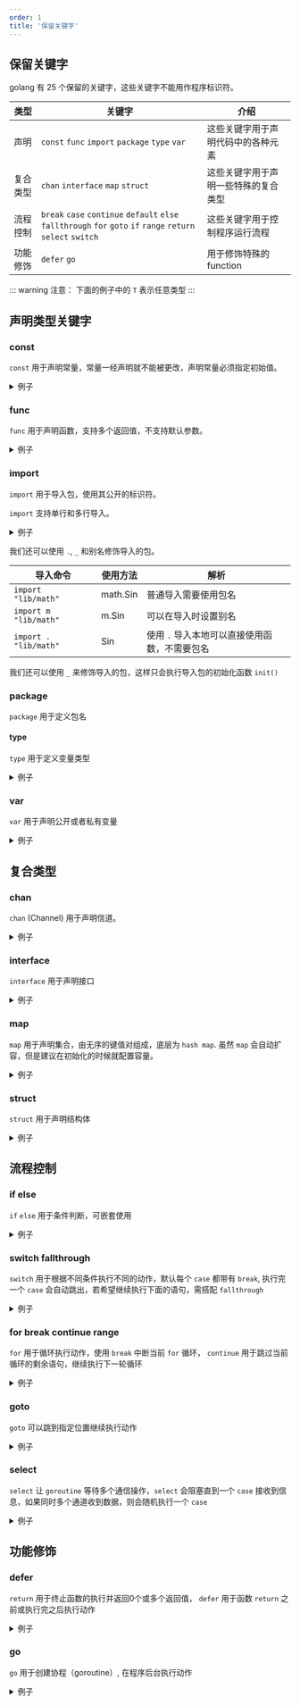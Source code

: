 ```yaml
---
order: 1
title: '保留关键字'
---
```


## 保留关键字

golang 有 25 个保留的关键字，这些关键字不能用作程序标识符。

| 类型     | 关键字                                                                                                        | 介绍                                 |
| -------- | ------------------------------------------------------------------------------------------------------------- | ------------------------------------ |
| 声明     | `const`  `func` `import`  `package`  `type` `var`                                                             | 这些关键字用于声明代码中的各种元素   |
| 复合类型 | `chan` `interface` `map` `struct`                                                                             | 这些关键字用于声明一些特殊的复合类型 |
| 流程控制 | `break` `case` `continue` `default` `else` `fallthrough` `for` `goto` `if` `range` `return` `select` `switch` | 这些关键字用于控制程序运行流程       |
| 功能修饰 | `defer` `go`                                                                                                  | 用于修饰特殊的 function              |

::: warning
注意： 下面的例子中的 `T` 表示任意类型
:::

## 声明类型关键字

### **const**

`const` 用于声明常量，常量一经声明就不能被更改，声明常量必须指定初始值。

<details>
<summary>例子</summary>

```go
const identifier T = value  // T 为数据类型，可以省略，编译器会自己推断。
const identifier1, identifier2 = value1, value2 // 声明多个，如 const a, b, c = "hello", 100, true

const (
    FeMale = 0
    Male = 1
) // 枚举

const (
    a = iota
    b
    c
) // iota
```
</details>

### **func**

`func` 用于声明函数，支持多个返回值，不支持默认参数。


<details>
<summary>例子</summary>

```go
// p 为参数， T 为类型
func Test(p T) {} 
func Test(p T) (T1, T2) {}
func Test (p T, p1, T1, list ...T3) (T4, T5) {}  // 不定参数
```

</details>

### **import**

`import` 用于导入包，使用其公开的标识符。

`import` 支持单行和多行导入。

<details>
<summary>例子</summary>

```go
import "flag" // 单个导入

import (
    "flag"
	"fmt"
) // 多个导入
```
</details>

我们还可以使用  `.`, `_` 和别名修饰导入的包。

| 导入命令               | 使用方法 | 解析                                          |
| ---------------------- | -------- | --------------------------------------------- |
| `import   "lib/math"`  | math.Sin | 普通导入需要使用包名                          |
| `import m "lib/math"`  | m.Sin    | 可以在导入时设置别名                          |
| `import . "lib/math" ` | Sin      | 使用 `.` 导入本地可以直接使用函数，不需要包名 |

我们还可以使用 `_` 来修饰导入的包，这样只会执行导入包的初始化函数 `init()`

### **package**

`package` 用于定义包名

#### **type**

`type` 用于定义变量类型

<details>
<summary>例子</summary>

```go
// 定义接口
type Animal interface {
    eat()
}

// 定义结构
type Tiger struct {
    Name string
}

// 定义等价类型
type Num int32 // 定义一个新的类型
type Num = int32 // 仅定义别名

```

</details>

### **var**

`var` 用于声明公开或者私有变量

<details>
<summary>例子</summary>

```go
var Name T  // 公开变量
var name T  // 私有变量

var name1, name2 T // 声明多个相同类型的变量
var name1, name2 T = val1, val2 // 声明多个相同类型的变量, 并初始化

var name1, name2 = val1, val2 // 根据 val1, val2 自动推断类型并初始化

// 使用括号
var (
    name1 = val1
    name2 = val2
)
```

</details>

## 复合类型

### **chan**

`chan` (Channel) 用于声明信道。

<details>
<summary>例子</summary>

```go
// 用于发送和接收 T 类型的数据的信道
chan T
// 用于发送 T 类型的数据的信道
<-chan T
// 用于接收 T 类型的数据的信道
chan<- T
```

```go
ch := make(chan T) 		// 无缓冲信道
ch := make(chan T, 20)	// 带缓冲信道
```

</details>

### **interface**

`interface` 用于声明接口

<details>
<summary>例子</summary>

```go
type File interface {
	Read(b Buffer) bool
	Write(b Buffer) bool
	Close()
}
```

</details>

### **map**

`map` 用于声明集合，由无序的键值对组成，底层为 `hash map`. 虽然 `map` 会自动扩容，但是建议在初始化的时候就配置容量。

<details>
<summary>例子</summary>

```go
m := make(map[string]string)  // 空的 map

m := make(map[string]string, 10) // 初始容量为 10 的 map
```

</details>

### **struct**

`struct` 用于声明结构体

<details>
<summary>例子</summary>

```go
type Person struct {
    Name string
}
```

</details>

## 流程控制

### **if else**

`if` `else` 用于条件判断，可嵌套使用

<details>
<summary>例子</summary>

```go
if a > 0 {
    fmt.Println("hello")
} else {
    fmt.Println("world")
}
```

</details>

### **switch fallthrough**

`switch` 用于根据不同条件执行不同的动作，默认每个 `case` 都带有 `break`, 执行完一个 `case` 会自动跳出，若希望继续执行下面的语句，需搭配 `fallthrough`

<details>
<summary>例子</summary>

```go
a := "2"
switch a {
    case "1":
        fmt.Println("hello")
    case "2":
        fmt.Println("world")
    default:  // 默认操作
        fmt.Println("default")
} 


// 结果： world
```

使用 `fallthrough` 可以在执行完对应 `case` 后直接执行下一个 `case` 的动作

```go
package main

import "fmt"

func main() {
   var dayOfWeek int = 4

   switch dayOfWeek
 {
      case 1:
         fmt.Println("Monday")
         fallthrough
      case 2:
         fmt.Println("Tuesday")
         fallthrough
      case 3:
         fmt.Println("Wednesday")
         fallthrough
      case 4:
         fmt.Println("Thursday")
         fallthrough
      case 5:
         fmt.Println("Friday")
         fallthrough
      case 6:
         fmt.Println("Saturday")
      case 7:
         fmt.Println("Sunday")
      default:
         fmt.Println("Invalid Day")
   }
}

// 结果：
// Thursday
// Friday
// Saturday
```

</details>

### **for break continue range**

`for` 用于循环执行动作，使用 `break` 中断当前 `for` 循环， `continue` 用于跳过当前循环的剩余语句，继续执行下一轮循环

<details>
<summary>例子</summary>

```go
// 单个条件
for i <= 10 {
    fmt.Println(i)
    i = i + 1
}

// 初始化并判断
for i:=0; i < 3; i++ {
	fmt.Println(i)
}

// for range 遍历
array :=[]int{1, 2, 3, 4, 5}
for i, v :=range array{
	fmt.Println(i,v)
}


// break
for i, v :=range array{
    if i >= 2 {
        break
    }
	fmt.Println(i,v)
}

// continue
for i, v :=range array{
    if i == 2 {
        continue
    }
	fmt.Println(i,v)
}

```

</details>

### **goto**

`goto` 可以跳到指定位置继续执行动作

<details>
<summary>例子</summary>

```go
package main

import "fmt"

func main() {
	for i := 0; i < 10; i ++ {
		if i == 5 {
			goto end // 跳到 end 位置执行
		}
		fmt.Println(i)
	}

end:
	fmt.Println("end")
}


// 结果： 
// 0
// 1
// 2
// 3
// 4
// end


```

</details>

### **select**

`select` 让 `goroutine` 等待多个通信操作，`select` 会阻塞直到一个 `case` 接收到信息，如果同时多个通道收到数据，则会随机执行一个 `case`

<details>
<summary>例子</summary>

```go
package main

import "fmt"

func fibonacci(c, quit chan int) {
	x, y := 0, 1
	for {
		select {
		case c <- x:
			x, y = y, x+y
		case <-quit:
			fmt.Println("quit")
			return
		}
	}
}

func main() {
	c := make(chan int)
	quit := make(chan int)
	go func() {
		for i := 0; i < 10; i++ {
			fmt.Println(<-c)
		}
		quit <- 0
	}()
	fibonacci(c, quit)
}

```

</details>

## 功能修饰

### **defer**

`return` 用于终止函数的执行并返回0个或多个返回值， `defer` 用于函数 `return` 之前或执行完之后执行动作

<details>
<summary>例子</summary>

```go
package main

import "fmt"

func main() {
	defer fmt.Println("world")

	fmt.Println("hello")
}

// 结果
// hello
// world
```

注意：

- `defer` 的执行顺序是后进先出
- `defer` 在 return 之前执行意味着可以使用 defer 获取 return 之前变量的最终结果

```go
package main

import "fmt"

func main() {
	num := 1
	defer func() {
		fmt.Println(num)
	}()

	for i := 0; i < 4; i ++ {
		num += i
	}
	
}

// 结果：
// 7
```

</details>

### **go**

`go` 用于创建协程（goroutine）, 在程序后台执行动作

<details>
<summary>例子</summary>

```go
package main

import (
	"fmt"
	"time"
)

func main() {
	go func(){
		fmt.Println("no.1")
	}()
	go func(){
		fmt.Println("no.2")
	}()

	fmt.Println("start goroutine")
	time.Sleep(5*time.Second)
}

// 结果：
// start goroutine
// no.1
// no.2

```

</details>
